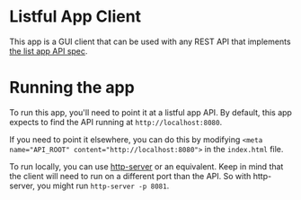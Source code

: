 # Listful App Client

This app is a GUI client that can be used with any REST API that implements [the list app API spec](https://documenter.getpostman.com/view/1161985/RVu4GVFE).


# Running the app

To run this app, you'll need to point it at a listful app API. By default, this app expects to find the API running at `http://localhost:8080`.  

If you need to point it elsewhere, you can do this by modifying `<meta name="API_ROOT" content="http://localhost:8080">` in the `index.html` file.

To run locally, you can use [http-server](https://www.npmjs.com/package/http-server) or an equivalent. Keep in mind that the client will need to run on a different port than the API. So with http-server, you might run `http-server -p 8081`.

